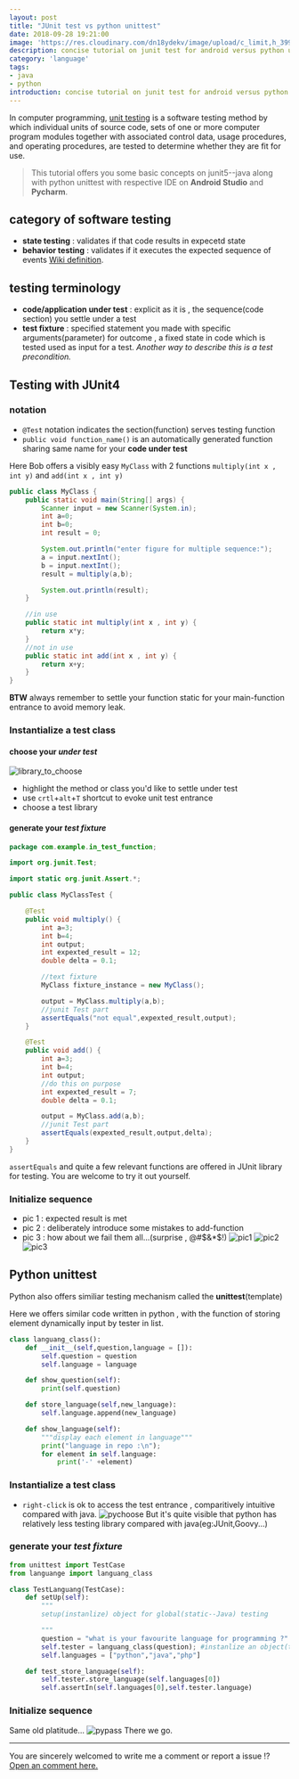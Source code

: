 ```yaml
---
layout: post
title: "JUnit test vs python unittest"
date: 2018-09-28 19:21:00
image: 'https://res.cloudinary.com/dn18ydekv/image/upload/c_limit,h_399,w_760/v1538050288/junit.jpg'
description: concise tutorial on junit test for android versus python unittest
category: 'language'
tags:
- java
- python
introduction: concise tutorial on junit test for android versus python unittest
---
```

In computer programming, <a href="https://en.wikipedia.org/wiki/Unit_testing">unit testing</a> is a software testing method by which individual units of source code, sets of one or more computer program modules together with associated control data, usage procedures, and operating procedures, are tested to determine whether they are fit for use.

> This tutorial offers you some basic concepts on junit5--java along with python unittest with respective IDE on **Android Studio** and **Pycharm**. 

## category of software testing
- **state testing** : validates if that code results in expecetd state
- **behavior testing** : validates if it executes the expected sequence of events
[Wiki definition](https://en.wikipedia.org/wiki/Category:Software_testing).

## testing terminology
- **code/application under test** : explicit as it is , the sequence(code section) you settle under a test
- **test fixture** : specified statement you made with specific arguments(parameter) for outcome , a fixed state in code which is tested used as input for a test. 
*Another way to describe this is a test precondition.*

## Testing with JUnit4
### notation
- `@Test` notation indicates the section(function) serves testing function
- `public void function_name()` is an automatically generated function sharing same name for your **code under test** 

Here Bob offers a visibly easy `MyClass` with 2 functions `multiply(int x , int y)` and `add(int x , int y)`
```java
public class MyClass {
    public static void main(String[] args) {
        Scanner input = new Scanner(System.in);
        int a=0;
        int b=0;
        int result = 0;

        System.out.println("enter figure for multiple sequence:");
        a = input.nextInt();
        b = input.nextInt();
        result = multiply(a,b);

        System.out.println(result);
    }

    //in use
    public static int multiply(int x , int y) {
        return x*y;
    }
    //not in use
    public static int add(int x , int y) {
        return x+y;
    }
}
```
**BTW** always remember to settle your function static for your main-function entrance to avoid memory leak.

### Instantialize a test class

#### choose your *under test*
![library_to_choose](https://res.cloudinary.com/dn18ydekv/image/upload/v1538049787/choose_library.png)

* highlight the method or class you'd like to settle under test 
* use `crtl`+`alt`+`T` shortcut to evoke unit test entrance  
* choose a test library

#### generate your *test fixture*
```java
package com.example.in_test_function;

import org.junit.Test;

import static org.junit.Assert.*;

public class MyClassTest {

    @Test
    public void multiply() {
        int a=3;
        int b=4;
        int output;
        int expexted_result = 12;
        double delta = 0.1;

        //text fixture
        MyClass fixture_instance = new MyClass();

        output = MyClass.multiply(a,b);
        //junit Test part
        assertEquals("not equal",expexted_result,output);
    }

    @Test
    public void add() {
        int a=3;
        int b=4;
        int output;
        //do this on purpose
        int expexted_result = 7;
        double delta = 0.1;

        output = MyClass.add(a,b);
        //junit Test part
        assertEquals(expexted_result,output,delta);
    }
}
```

`assertEquals` and quite a few relevant functions are offered in JUnit library for testing.
You are welcome to try it out yourself.

### Initialize sequence
* pic 1 : expected result is met
* pic 2 : deliberately introduce some mistakes to add-function
* pic 3 : how about we fail them all...(surprise , @#$&*$!)
![pic1](https://res.cloudinary.com/dn18ydekv/image/upload/v1538049805/test_pass.png)
![pic2](https://res.cloudinary.com/dn18ydekv/image/upload/v1538049800/fail_test2.png)
![pic3](https://res.cloudinary.com/dn18ydekv/image/upload/v1538049800/fail_test.png)

## Python unittest
Python also offers similiar testing mechanism called the **unittest**(template)

Here we offers similar code written in python , with the function of storing element dynamically input by tester in list.
```python
class languang_class():
    def __init__(self,question,language = []):
        self.question = question
        self.language = language

    def show_question(self):
        print(self.question)

    def store_language(self,new_language):
        self.language.append(new_language)

    def show_language(self):
        """display each element in language"""
        print("language in repo :\n");
        for element in self.language:
            print('-' +element)
```

### Instantialize a test class
- `right-click` is ok to access the test entrance , comparitively intuitive compared with java.
![pychoose](https://res.cloudinary.com/dn18ydekv/image/upload/v1538052354/py_choose.png)
But it's quite visible that python has relatively less testing library compared with java(eg:JUnit,Goovy...)

### generate your *test fixture*
```python
from unittest import TestCase
from languange import languang_class

class TestLanguang(TestCase):
    def setUp(self):
        """
        setup(instanlize) object for global(static--Java) testing

        """
        question = "what is your favourite language for programming ?"
        self.tester = languang_class(question); #instanlize an object(tester) of language_class
        self.languages = ["python","java","php"]

    def test_store_language(self):
        self.tester.store_language(self.languages[0])
        self.assertIn(self.languages[0],self.tester.language)
```

### Initialize sequence
Same old platitude...
![pypass](https://res.cloudinary.com/dn18ydekv/image/upload/v1538052354/py_pass.png)
There we go.

-----

You are sincerely welcomed to write me a comment or report a issue !? <a href="https://github.com/poole/poole/issues/new">Open an comment here.</a>














